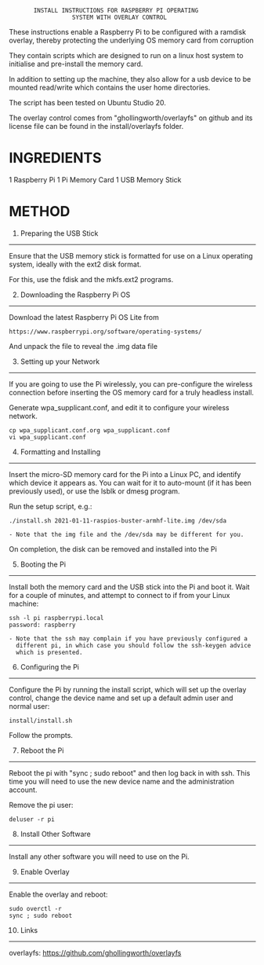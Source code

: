 
           INSTALL INSTRUCTIONS FOR RASPBERRY PI OPERATING
                      SYSTEM WITH OVERLAY CONTROL

These instructions enable a Raspberry Pi to be configured with a ramdisk
overlay, thereby protecting the underlying OS memory card from corruption

They contain scripts which are designed to run on a linux host system to
initialise and pre-install the memory card.

In addition to setting up the machine, they also allow for a usb device to
be mounted read/write which contains the user home directories.

The script has been tested on Ubuntu Studio 20.

The overlay control comes from "ghollingworth/overlayfs" on github and its 
license file can be found in the install/overlayfs folder.

INGREDIENTS
===========

1 Raspberry Pi
1 Pi Memory Card
1 USB Memory Stick

METHOD
======

1. Preparing the USB Stick
--------------------------

Ensure that the USB memory stick is formatted for use on a Linux operating 
system, ideally with the ext2 disk format.

For this, use the fdisk and the mkfs.ext2 programs.


2. Downloading the Raspberry Pi OS
----------------------------------

Download the latest Raspberry Pi OS Lite from

    https://www.raspberrypi.org/software/operating-systems/

And unpack the file to reveal the .img data file


3. Setting up your Network
--------------------------

If you are going to use the Pi wirelessly, you can pre-configure the wireless
connection before inserting the OS memory card for a truly headless install.

Generate wpa_supplicant.conf, and edit it to configure your wireless network.

    cp wpa_supplicant.conf.org wpa_supplicant.conf
    vi wpa_supplicant.conf


4. Formatting and Installing
----------------------------

Insert the micro-SD memory card for the Pi into a Linux PC, and identify
which device it appears as.  You can wait for it to auto-mount (if it has 
been previously used), or use the lsblk or dmesg program.

Run the setup script, e.g.:

    ./install.sh 2021-01-11-raspios-buster-armhf-lite.img /dev/sda
    
    - Note that the img file and the /dev/sda may be different for you.

On completion, the disk can be removed and installed into the Pi


5. Booting the Pi
-----------------

Install both the memory card and the USB stick into the Pi and boot it.
Wait for a couple of minutes, and attempt to connect to if from your Linux
machine:

    ssh -l pi raspberrypi.local
    password: raspberry

    - Note that the ssh may complain if you have previously configured a
      different pi, in which case you should follow the ssh-keygen advice
      which is presented.


6. Configuring the Pi
---------------------

Configure the Pi by running the install script, which will set up the overlay
control, change the device name and set up a default admin user and normal
user:

    install/install.sh

Follow the prompts.


7. Reboot the Pi
----------------

Reboot the pi with "sync ; sudo reboot" and then log back in with ssh.  This 
time you will need to use the new device name and the administration account.

Remove the pi user:

    deluser -r pi


8. Install Other Software
-------------------------

Install any other software you will need to use on the Pi.


9. Enable Overlay
-----------------

Enable the overlay and reboot:

    sudo overctl -r
    sync ; sudo reboot

10. Links
---------

overlayfs: https://github.com/ghollingworth/overlayfs

